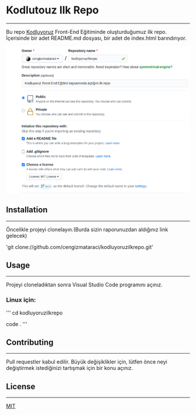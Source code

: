 # Kodlutouz Ilk Repo
----
Bu repo [Kodluyoruz](Kodluyoruz.org) Front-End Eğitiminde oluşturduğumuz ilk repo. İçerisinde bir adet README.md dosyası, bir adet de index.html barındırıyor.

![](https://raw.githubusercontent.com/Kodluyoruz/taskforce/main/git/odev1/figures/github.png)

## Installation
----
Öncelikle projeyi clonelayın.(Burda sizin raporunuzdan aldığınız link gelecek)


'git clone://github.com/cengizmataraci/kodluyoruzilkrepo.git'

## Usage
----
Projeyi cloneladıktan sonra Visual Studio Code programını açınız.

### Linux için:

'''
cd kodluyoruzilkrepo

code .
'''

## Contributing
----
Pull requestler kabul edilir. Büyük değişiklikler için, lütfen önce neyi değiştirmek istediğinizi tartışmak için bir konu açınız.

## License
----
[MIT](https://choosealicense.com/licenses/mit/)